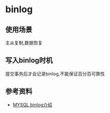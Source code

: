 # binlog

## 使用场景

   主从复制,数据恢复

## 写入binlog时机

提交事务后才会记录binlog,不能保证百分百可靠性

## 参考资料

- [MYSQL binlog介绍](https://juejin.im/post/6844903794073960455)
